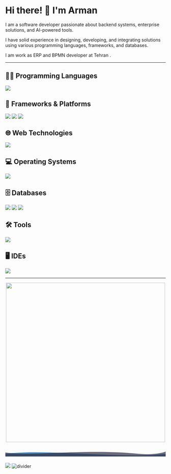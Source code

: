# Hi there! 👋 I'm Arman

I am a software developer passionate about backend systems, enterprise solutions, and AI-powered tools.  

I have solid experience in designing, developing, and integrating solutions using various programming languages, frameworks, and databases. 

I am work as ERP and BPMN developer at Tehran .

---

## 🧑‍💻 Programming Languages
<p>
  <img src="https://skillicons.dev/icons?i=cs,dotnet,python,java,cpp,xml" />
</p>

## 🚀 Frameworks & Platforms
<p>
  <img src="https://img.shields.io/badge/Moqui_Framework-005571?style=for-the-badge&logo=apache&logoColor=white" />
  <img src="https://img.shields.io/badge/BPMS%20(Camunda)-f36c21?style=for-the-badge&logo=camunda&logoColor=white" />
  <img src="https://img.shields.io/badge/Prompt%20Engineering-4B8BBE?style=for-the-badge&logo=openai&logoColor=white" />
</p>

## 🌐 Web Technologies
<p>
  <img src="https://skillicons.dev/icons?i=html,css,js,bootstrap,angular" />
</p>

## 💻 Operating Systems
<p>
  <img src="https://skillicons.dev/icons?i=ubuntu,windows" />
</p>

## 🗄️ Databases
<p>
  <img src="https://img.shields.io/badge/SQL%20Server-CC2927?logo=microsoftsqlserver&logoColor=white&style=for-the-badge" />
  <img src="https://skillicons.dev/icons?i=postgres" />
  <img src="https://skillicons.dev/icons?i=redis" />
</p>


## 🛠️ Tools
<p>
  <img src="https://skillicons.dev/icons?i=git,github,gitlab,postman,docker" />
</p>


## 🖥️ IDEs
<p>
  <img src="https://skillicons.dev/icons?i=vscode,visualstudio,idea,pycharm" />
</p>

---


<p align="center">
  <img src="https://user-images.githubusercontent.com/74038190/212750672-2f3f2b50-c84f-4ed8-a60a-849ae69ff9df.gif" width="500">
  
  <!-- New Decorative Element -->
  <div style="text-align: center; margin: 20px 0;">
    <svg width="100%" height="50" viewBox="0 0 1200 60" fill="none" xmlns="http://www.w3.org/2000/svg">
      <path d="M0 40 C300 0, 900 80, 1200 40 L1200 60 L0 60 Z" fill="#4B8BBE"/>
      <path d="M0 30 C200 60, 600 0, 1000 40 C1100 50, 1200 30, 1200 20 L1200 60 L0 60 Z" fill="#2F2E41" fill-opacity="0.7"/>
    </svg>
  </div>
  
  <img src="https://github.com/Anmol-Baranwal/Cool-GIFs-For-GitHub/assets/74038190/d48893bd-0757-481c-8d7e-ba3e163feae7" />
  <img src="https://github.com/naruhitokaide/naruhitokaide/raw/main/divider2.png" alt="divider" style="max-width: 100%;">
</p>
